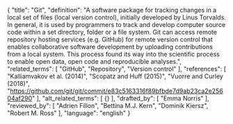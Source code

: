 {
  "title": "Git",
  "definition": "A software package for tracking changes in a local set of files (local version control), initially developed by Linus Torvalds. In general, it is used by programmers to track and develop computer source code within a set directory, folder or a file system. Git can access remote repository hosting services (e.g. GitHub) for remote version control that enables collaborative software development by uploading contributions from a local system. This process found its way into the scientific process to enable open data, open code and reproducible analyses.",
  "related_terms": [
    "GitHub",
    "Repository",
    "Version control"
  ],
  "references": [
    "Kalliamvakov et al. (2014)",
    "Scopatz and Huff (2015)",
    "Vuorre and Curley (2018)",
    "https://github.com/git/git/commit/e83c5163316f89bfbde7d9ab23ca2e25604af290"
  ],
  "alt_related_terms": [
    {}
  ],
  "drafted_by": [
    "Emma Norris"
  ],
  "reviewed_by": [
    "Adrien Fillon",
    "Bettina M.J. Kern",
    "Dominik Kiersz",
    "Robert M. Ross"
  ],
  "language": "english"
}
